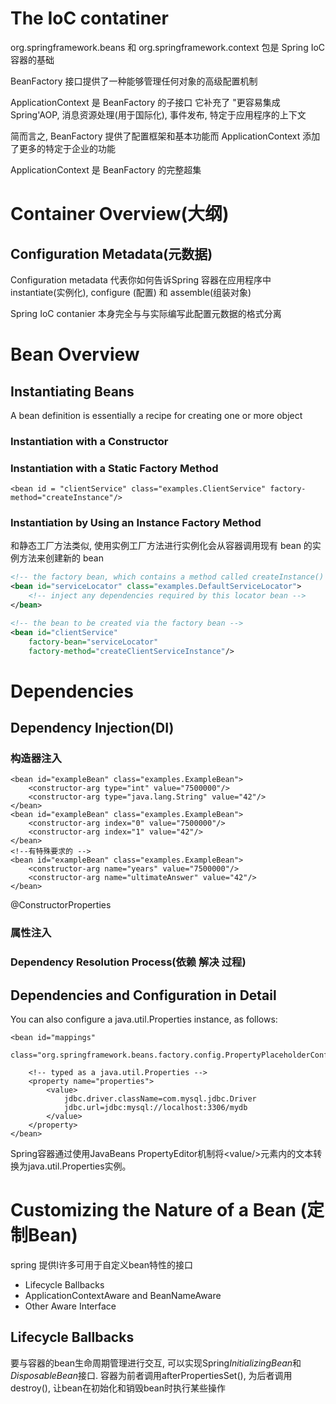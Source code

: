 # The IoC contatiner
org.springframework.beans 和 org.springframework.context 包是 Spring IoC 容器的基础

BeanFactory 接口提供了一种能够管理任何对象的高级配置机制

ApplicationContext 是 BeanFactory 的子接口 它补充了 "更容易集成 Spring'AOP, 消息资源处理(用于国际化),
事件发布, 特定于应用程序的上下文

简而言之, BeanFactory 提供了配置框架和基本功能而 ApplicationContext 添加了更多的特定于企业的功能

ApplicationContext 是 BeanFactory 的完整超集

# Container Overview(大纲)

## Configuration Metadata(元数据)
Configuration metadata 代表你如何告诉Spring 容器在应用程序中 instantiate(实例化), configure (配置)
和 assemble(组装对象)

Spring IoC contanier 本身完全与与实际编写此配置元数据的格式分离


# Bean Overview

## Instantiating Beans
A bean definition is essentially a recipe for creating one or more object

### Instantiation with a Constructor

### Instantiation with a Static Factory Method

```
<bean id = "clientService" class="examples.ClientService" factory-method="createInstance"/>
```
### Instantiation by Using an Instance Factory Method
和静态工厂方法类似, 使用实例工厂方法进行实例化会从容器调用现有 bean 的实例方法来创建新的 bean
```xml
<!-- the factory bean, which contains a method called createInstance() -->
<bean id="serviceLocator" class="examples.DefaultServiceLocator">
    <!-- inject any dependencies required by this locator bean -->
</bean>

<!-- the bean to be created via the factory bean -->
<bean id="clientService"
    factory-bean="serviceLocator"
    factory-method="createClientServiceInstance"/>
```

# Dependencies
## Dependency Injection(DI)
### 构造器注入
```
<bean id="exampleBean" class="examples.ExampleBean">
    <constructor-arg type="int" value="7500000"/>
    <constructor-arg type="java.lang.String" value="42"/>
</bean>
<bean id="exampleBean" class="examples.ExampleBean">
    <constructor-arg index="0" value="7500000"/>
    <constructor-arg index="1" value="42"/>
</bean>
<!--有特殊要求的 -->
<bean id="exampleBean" class="examples.ExampleBean">
    <constructor-arg name="years" value="7500000"/>
    <constructor-arg name="ultimateAnswer" value="42"/>
</bean>
```
@ConstructorProperties
### 属性注入

### Dependency Resolution Process(依赖 解决 过程)

## Dependencies and Configuration in Detail
You can also configure a java.util.Properties instance, as follows:
```
<bean id="mappings"
    class="org.springframework.beans.factory.config.PropertyPlaceholderConfigurer">

    <!-- typed as a java.util.Properties -->
    <property name="properties">
        <value>
            jdbc.driver.className=com.mysql.jdbc.Driver
            jdbc.url=jdbc:mysql://localhost:3306/mydb
        </value>
    </property>
</bean>
```
Spring容器通过使用JavaBeans PropertyEditor机制将\<value/>元素内的文本转换为java.util.Properties实例。



# Customizing the Nature of a Bean (定制Bean)
spring 提供l许多可用于自定义bean特性的接口

* Lifecycle Ballbacks
* ApplicationContextAware and BeanNameAware
* Other Aware Interface
## Lifecycle Ballbacks
要与容器的bean生命周期管理进行交互, 可以实现Spring*InitializingBean*和*DisposableBean*接口.
容器为前者调用afterPropertiesSet(), 为后者调用destroy(), 让bean在初始化和销毁bean时执行某些操作


